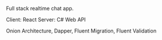Full stack realtime chat app.

Client: React
Server: C# Web API

Onion Architecture, Dapper, Fluent Migration, Fluent Validation
